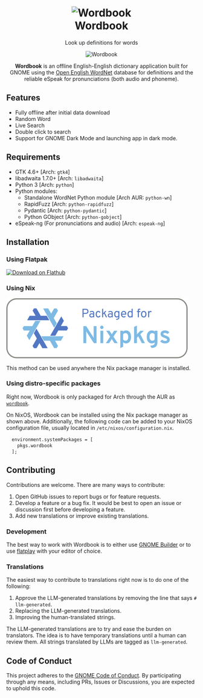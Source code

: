 <h1 align="center">
<img height="128" src="data/icons/dev.mufeed.Wordbook.svg" alt="Wordbook"/><br>
Wordbook
</h1>

<p align="center">Look up definitions for words</p>

<p align="center">
    <img title="Wordbook" src="screenshots/dark.png?raw=true">
</p>

<p align="center">
<b>Wordbook</b> is an offline English-English dictionary application built for GNOME using the <a href="https://github.com/globalwordnet/english-wordnet">Open English WordNet</a> database for definitions and the reliable eSpeak for pronunciations (both audio and phoneme).
</p>

## Features

* Fully offline after initial data download
* Random Word
* Live Search
* Double click to search
* Support for GNOME Dark Mode and launching app in dark mode.

## Requirements

* GTK 4.6+ [Arch: `gtk4`]
* libadwaita 1.7.0+ [Arch: `libadwaita`]
* Python 3 [Arch: `python`]
* Python modules:
    * Standalone WordNet Python module [Arch AUR: `python-wn`]
    * RapidFuzz [Arch: `python-rapidfuzz`]
    * Pydantic [Arch: `python-pydantic`]
    * Python GObject [Arch: `python-gobject`]
* eSpeak-ng (For pronunciations and audio) [Arch: `espeak-ng`]

## Installation

### Using Flatpak

<a href='https://flathub.org/apps/details/dev.mufeed.Wordbook'><img width='240' alt='Download on Flathub' src='https://flathub.org/assets/badges/flathub-badge-en.png'/></a>

### Using Nix

[![](https://raw.githubusercontent.com/dch82/Nixpkgs-Badges/main/nixpkgs-badge-light.svg)](https://search.nixos.org/packages?size=1&show=wordbook)

This method can be used anywhere the Nix package manager is installed.

### Using distro-specific packages

Right now, Wordbook is only packaged for Arch through the AUR as [`wordbook`](https://aur.archlinux.org/packages/wordbook).

On NixOS, Wordbook can be installed using the Nix package manager as shown above. Additionally, the following code can be added to your NixOS configuration file, usually located in `/etc/nixos/configuration.nix`.

```
  environment.systemPackages = [
    pkgs.wordbook
  ];
```

## Contributing

Contributions are welcome. There are many ways to contribute:

1. Open GitHub issues to report bugs or for feature requests.
2. Develop a feature or a bug fix. It would be best to open an issue or discussion first before developing a feature.
3. Add new translations or improve existing translations.

### Development

The best way to work with Wordbook is to either use [GNOME Builder](https://apps.gnome.org/Builder/) or to use [flatplay](https://github.com/mufeedali/flatplay) with your editor of choice.

### Translations

The easiest way to contribute to translations right now is to do one of the following:

1. Approve the LLM-generated translations by removing the line that says `# llm-generated`.
2. Replacing the LLM-generated translations.
3. Improving the human-translated strings.

The LLM-generated translations are to try and ease the burden on translators. The idea is to have temporary translations until a human can review them. All strings translated by LLMs are tagged as `llm-generated`.

## Code of Conduct

This project adheres to the [GNOME Code of Conduct](https://conduct.gnome.org/). By participating through any means, including PRs, Issues or Discussions, you are expected to uphold this code.
